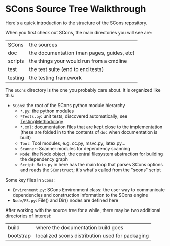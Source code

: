 # SCons Source Tree Walkthrough
Here's a quick introduction to the structure of the SCons repository.

When you first check out SCons, the main directories you will see are:

|           |                                            |
|-----------|--------------------------------------------|
| SCons     | the sources                                |
| doc       | the documentation (man pages, guides, etc) |
| scripts   |the things your would run from a cmdline    |
| test      | the test suite (end to end tests)          |
| testing   | the testing framework                      |

The `SCons` directory is the one you probably care about. It is organized like this:

* `SCons`: the root of the SCons python module hierarchy
  * `*.py`: the python modules
  * `*Tests.py`: unit tests, discovered automatically; see [TestingMethodology](TestingMethodology)
  * `*.xml`: documentation files that are kept close to the implementation (these are folded in to the contents of `doc` when documentation is built)
  * `Tool`: Tool modules, e.g. cc.py, msvc.py, latex.py...
  * `Scanner`: Scanner modules for dependency scanning
  * `Node`: the Node object, the central filesystem abstraction for building the dependency graph
  * `Script`: `Main.py` in here has the main loop that parses SCons options and reads the `SConstruct`; it's what's called from the "scons" script

Some key files in `SCons`:

* ```Environment.py```: SCons Environment class: the user way to communicate dependencies and construction information to the SCons engine
* ```Node/FS.py```: File() and Dir() nodes are defined here

After working with the source tree for a while, there may be two additional directories of interest:

|           |                                                 |
|-----------|-------------------------------------------------|
| build     | where the documentation build goes              |
| bootstrap | localized scons distribution used for packaging |
